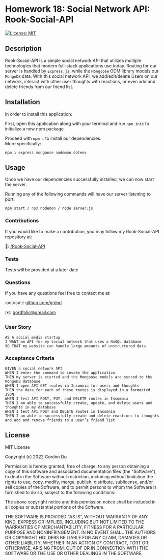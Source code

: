 # Homework 18: Social Network API: Rook-Social-API

[![License: MIT](https://img.shields.io/badge/License-MIT-yellow.svg)](https://opensource.org/licenses/MIT)

## Description

Rook-Social-API is a simple social network API that utilizes multiple technologies that modern full-stack applications use today. Routing for our server is handled by `Express.js`, while the `Mongoose` ODM library models our `MongoDB` data. With this social network API, we add/edit/delete Users on our network, interact with other user thoughts with reactions, or even add and delete friends from our friend list.

## Installation

In order to install this application:

First, open this application along with your terminal and run `npm init` to initialize a new npm package

Proceed with `npm i` to install our dependencies. <br>
More specifically:

    npm i express mongoose nodemon dotenv


## Usage

Once we have our dependencies successfully installed, we can now start the server.

Running any of the following commands will have our server listening to port:

    npm start / npx nodemon / node server.js


### Contributions 

If you would like to make a contribution, you may follow my Rook-Social-API repository at:

:file_folder:: [/Rook-Social-API](github.com/grdnd/Rook-Social-API)

### Tests

Tests will be provided at a later date

### Questions

If you have any questions feel free to contact me at:

:octocat:: [github.com/grdnd](https://github.com/grdnd)

:envelope:: [gordfolio@gmail.com](mailto:gordfolio@gmail.com)

### User Story

    AS A social media startup
    I WANT an API for my social network that uses a NoSQL database
    SO THAT my website can handle large amounts of unstructured data

### Acceptance Criteria

    GIVEN a social network API
    WHEN I enter the command to invoke the application
    THEN my server is started and the Mongoose models are synced to the MongoDB database
    WHEN I open API GET routes in Insomnia for users and thoughts
    THEN the data for each of these routes is displayed in a formatted JSON
    WHEN I test API POST, PUT, and DELETE routes in Insomnia
    THEN I am able to successfully create, update, and delete users and thoughts in my database
    WHEN I test API POST and DELETE routes in Insomnia
    THEN I am able to successfully create and delete reactions to thoughts and add and remove friends to a user’s friend list

## License

MIT License

Copyright (c) 2022 Gordon Do

Permission is hereby granted, free of charge, to any person obtaining a copy
of this software and associated documentation files (the "Software"), to deal
in the Software without restriction, including without limitation the rights
to use, copy, modify, merge, publish, distribute, sublicense, and/or sell
copies of the Software, and to permit persons to whom the Software is
furnished to do so, subject to the following conditions:

The above copyright notice and this permission notice shall be included in all
copies or substantial portions of the Software.

THE SOFTWARE IS PROVIDED "AS IS", WITHOUT WARRANTY OF ANY KIND, EXPRESS OR
IMPLIED, INCLUDING BUT NOT LIMITED TO THE WARRANTIES OF MERCHANTABILITY,
FITNESS FOR A PARTICULAR PURPOSE AND NONINFRINGEMENT. IN NO EVENT SHALL THE
AUTHORS OR COPYRIGHT HOLDERS BE LIABLE FOR ANY CLAIM, DAMAGES OR OTHER
LIABILITY, WHETHER IN AN ACTION OF CONTRACT, TORT OR OTHERWISE, ARISING FROM,
OUT OF OR IN CONNECTION WITH THE SOFTWARE OR THE USE OR OTHER DEALINGS IN THE
SOFTWARE.
